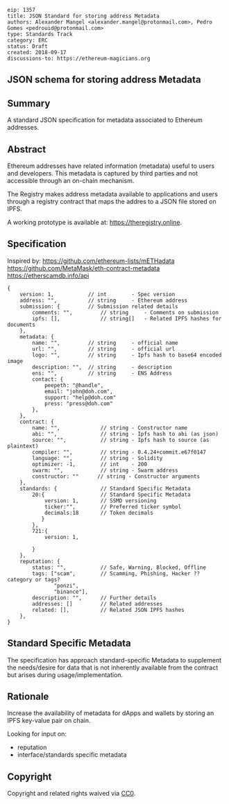 ```
eip: 1357
title: JSON Standard for storing address Metadata
authors: Alexander Mangel <alexander.mangel@protonmail.com>, Pedro Gomes <pedrouid@protonmail.com>
type: Standards Track
category: ERC
status: Draft
created: 2018-09-17
discussions-to: https://ethereum-magicians.org
```

## JSON schema for storing address Metadata

## Summary

A standard JSON specification for metadata associated to Ethereum addresses. 

## Abstract

Ethereum addresses have related information (metadata) useful to users and developers. This metadata is captured by third parties and not accessible through an on-chain mechanism.

The Registry makes address metadata available to applications and users through a registry contract that maps the addres to a JSON file stored on IPFS. 

A working prototype is available at:  https://theregistry.online.


## Specification

Inspired by:
https://github.com/ethereum-lists/mETHadata
https://github.com/MetaMask/eth-contract-metadata
https://etherscamdb.info/api


```
{
    version: 1,           // int        - Spec version
    address: "",          // string     - Ethereum address
    submission: {         // Submission related details
        comments: "",         // string     - Comments on submission
        ipfs: [],             // string[]   - Related IPFS hashes for documents
    },
    metadata: {
        name: "",         // string     - official name
        url: "",          // string     - official url
        logo: "",         // string     - Ipfs hash to base64 encoded image
        description: "",  // string     - description
        ens: "",          // string     - ENS Address
        contact: {
            peepeth: "@handle",
            email: "john@doh.com",
            support: "help@doh.com"
            press: "press@doh.com"
        },
    },
    contract: {
        name: "",             // string - Constructor name
        abi: "",              // string - Ipfs hash to abi (as json)
        source: "",           // string - Ipfs hash to source (as plaintext)
        compiler: "",         // string - 0.4.24+commit.e67f0147
        language: "",         // string - Solidity
        optimizer: -1,        // int    - 200
        swarm: "",            // string - Swarm address
        constructor: ""      // string - Constructor arguments     
    },
    standards: {              // Standard Specific Metadata
        20:{                  // Standard Specific Metadata
            version: 1,       // SSMD versioning
            ticker:"",        // Preferred ticker symbol
            decimals:18       // Token decimals
           }
        },
        721:{
            version: 1,
            
        }
    },
    reputation: {
        status: "",           // Safe, Warning, Blocked, Offline
        tags: ["scam",        // Scamming, Phishing, Hacker ?? category or tags?
               "ponzi", 
               "binance"],    
        description: "",      // Further details
        addresses: []         // Related addresses
        related: [],          // Related JSON IPFS hashes
    },
}
```

## Standard Specific Metadata

The specification has approach standard-specific Metadata to supplement the needs/desire for data that is not inherently available from the contract but arises during usage/implementation.


## Rationale
Increase the availability of metadata for dApps and wallets by storing an IPFS key-value pair on chain. 

Looking for input on:
-    reputation
-    interface/standards specific metadata

## Copyright
Copyright and related rights waived via [CC0](https://creativecommons.org/publicdomain/zero/1.0/).

